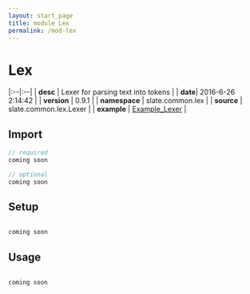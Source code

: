 ```yaml
---
layout: start_page
title: module Lex
permalink: /mod-lex
---
```


# Lex

|:--|:--|
| **desc** | Lexer for parsing text into tokens | 
| **date**| 2016-6-26 2:14:42 |
| **version** | 0.9.1  |
| **namespace** | slate.common.lex  |
| **source** | slate.common.lex.Lexer  |
| **example** | [Example_Lexer](https://github.com/code-helix/slatekit/blob/master/src/apps/scala/slate-examples/src/main/scala/slate/examples/Example_Lexer.scala) |

## Import
```scala 
// required 
coming soon

// optional 
coming soon

```

## Setup
```scala

coming soon

```

## Usage
```scala

coming soon

```

